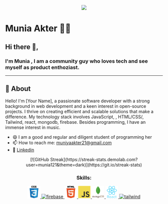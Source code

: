 
 <p align="center"> <img src="https://i.ibb.co/rpmBwYm/Untitled.jpg"/></p>

# Munia Akter 👨‍💻

## Hi there 👋,

### I'm Munia , I am a community guy who loves tech and see myself as product enthoziast.
-------
  
## 🧐 About
<p> Hello! I'm [Your Name], a passionate software developer with a strong background in web development and a keen interest in open-source projects. I thrive on creating efficient and scalable solutions that make a difference. My technology stack involves JavaScript,  , HTML/CSS/, Tailwind, react, mongodb, firebase. Besides programming, I have an immense interest in music.</p>

- 😄 I am a good and regular and diligent student of programming her
- 📫 How to reach me: muniyaakter21@gmail.com
- 📝 [Linkedin](www.linkedin.com/in/munia-akter-98a3a6307)

<div align="center">
 [![GitHub Streak](https://streak-stats.demolab.com?user=munia121&theme=dark)](https://git.io/streak-stats)
</div>
  


<h3 align="center">Skills:</h3>
<p align="center"> <a href="https://www.w3schools.com/css/" target="_blank" rel="noreferrer"> <img src="https://raw.githubusercontent.com/devicons/devicon/master/icons/css3/css3-original-wordmark.svg" alt="css3" width="40" height="40"/> </a> <a href="https://firebase.google.com/" target="_blank" rel="noreferrer"> <img src="https://www.vectorlogo.zone/logos/firebase/firebase-icon.svg" alt="firebase" width="40" height="40"/> </a> <a href="https://www.w3.org/html/" target="_blank" rel="noreferrer"> <img src="https://raw.githubusercontent.com/devicons/devicon/master/icons/html5/html5-original-wordmark.svg" alt="html5" width="40" height="40"/> </a> <a href="https://developer.mozilla.org/en-US/docs/Web/JavaScript" target="_blank" rel="noreferrer"> <img src="https://raw.githubusercontent.com/devicons/devicon/master/icons/javascript/javascript-original.svg" alt="javascript" width="40" height="40"/> </a> <a href="https://www.mongodb.com/" target="_blank" rel="noreferrer"> <img src="https://raw.githubusercontent.com/devicons/devicon/master/icons/mongodb/mongodb-original-wordmark.svg" alt="mongodb" width="40" height="40"/> </a> <a href="https://reactjs.org/" target="_blank" rel="noreferrer"> <img src="https://raw.githubusercontent.com/devicons/devicon/master/icons/react/react-original-wordmark.svg" alt="react" width="40" height="40"/> </a> <a href="https://tailwindcss.com/" target="_blank" rel="noreferrer"> <img src="https://www.vectorlogo.zone/logos/tailwindcss/tailwindcss-icon.svg" alt="tailwind" width="40" height="40"/> </a> </p>
